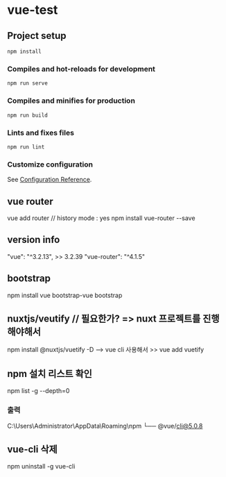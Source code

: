 # vue-test

## Project setup
```
npm install
```

### Compiles and hot-reloads for development
```
npm run serve
```

### Compiles and minifies for production
```
npm run build
```

### Lints and fixes files
```
npm run lint
```

### Customize configuration
See [Configuration Reference](https://cli.vuejs.org/config/).


## vue router
vue add router
// history mode : yes
npm install vue-router --save

## version info
"vue": "^3.2.13", >> 3.2.39
"vue-router": "^4.1.5"

## bootstrap
npm install vue bootstrap-vue bootstrap

## nuxtjs/veutify // 필요한가? => nuxt 프로젝트를 진행해야해서
npm install @nuxtjs/vuetify -D
--> vue cli 사용해서 >> vue add vuetify

## npm 설치 리스트 확인
npm list -g --depth=0

### 출력
C:\Users\Administrator\AppData\Roaming\npm
└── @vue/cli@5.0.8


## vue-cli 삭제
npm uninstall -g vue-cli

